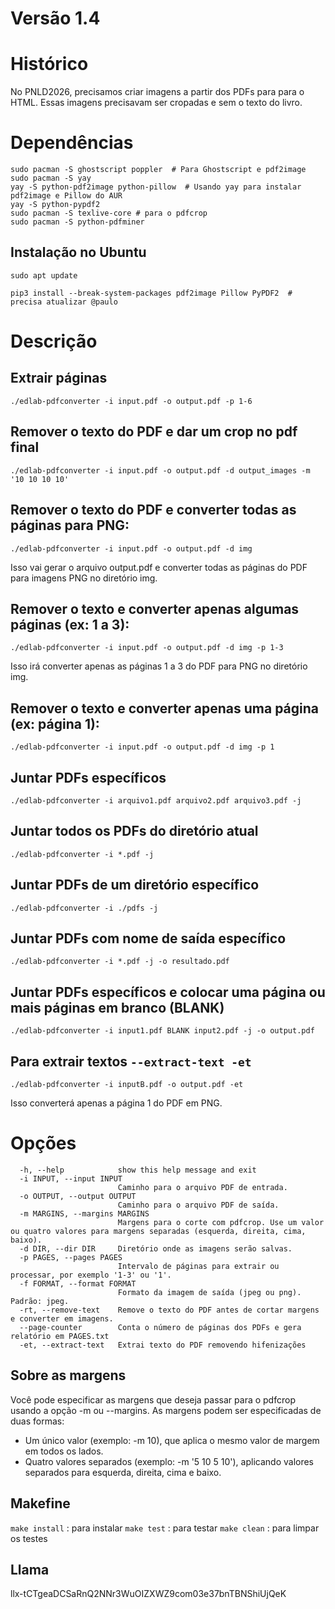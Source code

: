 # Versão 1.4 

# Histórico
No PNLD2026, precisamos criar imagens a partir dos PDFs para para o HTML. Essas imagens precisavam ser cropadas e sem o texto do livro. 

# Dependências
```
sudo pacman -S ghostscript poppler  # Para Ghostscript e pdf2image
sudo pacman -S yay
yay -S python-pdf2image python-pillow  # Usando yay para instalar pdf2image e Pillow do AUR
yay -S python-pypdf2
sudo pacman -S texlive-core # para o pdfcrop
sudo pacman -S python-pdfminer
```

## Instalação no Ubuntu

```
sudo apt update

pip3 install --break-system-packages pdf2image Pillow PyPDF2  # precisa atualizar @paulo
```

# Descrição


## Extrair páginas

```
./edlab-pdfconverter -i input.pdf -o output.pdf -p 1-6
```


## Remover o texto do PDF e dar um crop no pdf final

```
./edlab-pdfconverter -i input.pdf -o output.pdf -d output_images -m '10 10 10 10'
```

## Remover o texto do PDF e converter todas as páginas para PNG:
```
./edlab-pdfconverter -i input.pdf -o output.pdf -d img
```

Isso vai gerar o arquivo output.pdf e converter todas as páginas do PDF para imagens PNG no diretório img.

## Remover o texto e converter apenas algumas páginas (ex: 1 a 3):
```
./edlab-pdfconverter -i input.pdf -o output.pdf -d img -p 1-3
```

Isso irá converter apenas as páginas 1 a 3 do PDF para PNG no diretório img.

## Remover o texto e converter apenas uma página (ex: página 1):

```
./edlab-pdfconverter -i input.pdf -o output.pdf -d img -p 1
```

## Juntar PDFs específicos
```
./edlab-pdfconverter -i arquivo1.pdf arquivo2.pdf arquivo3.pdf -j
```

## Juntar todos os PDFs do diretório atual
```
./edlab-pdfconverter -i *.pdf -j
```

## Juntar PDFs de um diretório específico
```
./edlab-pdfconverter -i ./pdfs -j
```

## Juntar PDFs com nome de saída específico
```
./edlab-pdfconverter -i *.pdf -j -o resultado.pdf
```

## Juntar PDFs específicos e colocar uma página ou mais páginas em branco (BLANK)

```
./edlab-pdfconverter -i input1.pdf BLANK input2.pdf -j -o output.pdf
```

## Para extrair textos `--extract-text -et`

```
./edlab-pdfconverter -i inputB.pdf -o output.pdf -et
``` 


Isso converterá apenas a página 1 do PDF em PNG.

# Opções

```
  -h, --help            show this help message and exit
  -i INPUT, --input INPUT
                        Caminho para o arquivo PDF de entrada.
  -o OUTPUT, --output OUTPUT
                        Caminho para o arquivo PDF de saída.
  -m MARGINS, --margins MARGINS
                        Margens para o corte com pdfcrop. Use um valor ou quatro valores para margens separadas (esquerda, direita, cima, baixo).
  -d DIR, --dir DIR     Diretório onde as imagens serão salvas.
  -p PAGES, --pages PAGES
                        Intervalo de páginas para extrair ou processar, por exemplo '1-3' ou '1'.
  -f FORMAT, --format FORMAT
                        Formato da imagem de saída (jpeg ou png). Padrão: jpeg.
  -rt, --remove-text    Remove o texto do PDF antes de cortar margens e converter em imagens.
  --page-counter        Conta o número de páginas dos PDFs e gera relatório em PAGES.txt
  -et, --extract-text   Extrai texto do PDF removendo hifenizações
```



## Sobre as margens

Você pode especificar as margens que deseja passar para o pdfcrop usando a opção -m ou --margins.
As margens podem ser especificadas de duas formas:
* Um único valor (exemplo: -m 10), que aplica o mesmo valor de margem em todos os lados.
* Quatro valores separados (exemplo: -m '5 10 5 10'), aplicando valores separados para esquerda, direita, cima e baixo.



## Makefine

`make install`  : para instalar
`make test` : para testar
`make clean` : para limpar os testes
 

 ## Llama

 llx-tCTgeaDCSaRnQ2NNr3WuOIZXWZ9com03e37bnTBNShiUjQeK